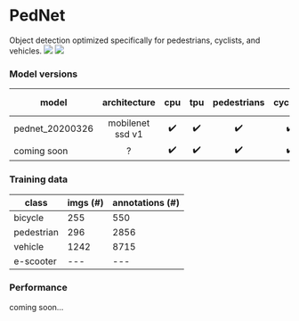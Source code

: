 # PedNet
Object detection optimized specifically for pedestrians, cyclists, and vehicles.
<img src="docs/vid01_pednet.webp">
<img src="docs/vid01_mobilenet.webp">

### Model versions
| model | architecture | cpu | tpu | pedestrians | cyclists | vehicles | e-scooters |
|---|:---:|:---:|:---:|:---:|:---:|:---:|:---:|
| pednet_20200326 | mobilenet ssd v1 | ✔️ | ✔️ | ✔️ | ✔️ | ✔️ | ❌ | 
| coming soon | ? | ✔️ | ✔️ | ✔️ | ✔️ | ✔️ | ✔️ | 

### Training data
| class | imgs (#) | annotations (#) |
| --- | --- | --- |
| bicycle | 255 | 550 |
| pedestrian | 296 | 2856 |
| vehicle | 1242 | 8715 |
| e-scooter | --- | --- |

### Performance
coming soon...
